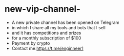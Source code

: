 # new-vip-channel-
- A new private channel has been opened on Telegram
- in which I share all my tools and bots that I sell
- and it has competitions and prizes
- for a monthly subscription of $100
- Payment by crypto ​
- Contact me:https://t.me/enginneer1 
